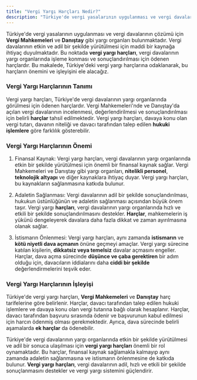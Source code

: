 ```yaml
---
title: "Vergi Yargı Harçları Nedir?"
description: "Türkiye'de vergi yasalarının uygulanması ve vergi davalarının çözümü için Vergi Mahkemeleri ve Danıştay gibi yargı organları bulunmaktadır"
---
```


Türkiye'de vergi yasalarının uygulanması ve vergi davalarının çözümü için **Vergi Mahkemeleri** ve **Danıştay** gibi yargı organları bulunmaktadır. Vergi davalarının etkin ve adil bir şekilde yürütülmesi için maddi bir kaynağa ihtiyaç duyulmaktadır. Bu noktada **vergi yargı harçları**, vergi davalarının yargı organlarında işleme konması ve sonuçlandırılması için ödenen harçlardır. Bu makalede, Türkiye'deki vergi yargı harçlarına odaklanarak, bu harçların önemini ve işleyişini ele alacağız.


### Vergi Yargı Harçlarının Tanımı
Vergi yargı harçları, Türkiye'de vergi davalarının yargı organlarında görülmesi için ödenen harçlardır. Vergi Mahkemeleri'nde ve Danıştay'da açılan vergi davalarının incelenmesi, değerlendirilmesi ve sonuçlandırılması için belirli **harçlar** tahsil edilmektedir. Vergi yargı harçları, davaya konu olan vergi tutarı, davanın niteliği ve davacı tarafından talep edilen **hukuki işlemlere** göre farklılık gösterebilir.


### Vergi Yargı Harçlarının Önemi
1. Finansal Kaynak: Vergi yargı harçları, vergi davalarının yargı organlarında etkin bir şekilde yürütülmesi için önemli bir finansal kaynak sağlar. Vergi Mahkemeleri ve Danıştay gibi yargı organları, **nitelikli personel**, **teknolojik altyapı** ve diğer kaynaklara ihtiyaç duyar. Vergi yargı harçları, bu kaynakların sağlanmasına katkıda bulunur.

2. Adaletin Sağlanması: Vergi davalarının adil bir şekilde sonuçlandırılması, hukukun üstünlüğünün ve adaletin sağlanması açısından büyük önem taşır. Vergi yargı **harçları**, vergi davalarının yargı organlarında hızlı ve etkili bir şekilde sonuçlandırılmasını destekler. **Harçlar**, mahkemelerin iş yükünü dengeleyerek davalara daha fazla dikkat ve zaman ayırılmasına olanak sağlar.

3. İstismarın Önlenmesi: Vergi yargı harçları, aynı zamanda **istismarın** ve **kötü niyetli dava açmanın** önüne geçmeyi amaçlar. Vergi yargı sürecine katılan kişilerin, **dikkatsiz veya temelsiz** davalar açmasını engeller. Harçlar, dava açma sürecinde **düşünce ve çaba gerektiren** bir adım olduğu için, davacıların iddialarını daha **ciddi bir şekilde** değerlendirmelerini teşvik eder.


### Vergi Yargı Harçlarının İşleyişi
Türkiye'de vergi yargı harçları, **Vergi Mahkemeleri** ve **Danıştay** harç tarifelerine göre belirlenir. Harçlar, davacı tarafından talep edilen hukuki işlemlere ve davaya konu olan vergi tutarına bağlı olarak hesaplanır. Harçlar, davacı tarafından başvuru sırasında ödenir ve başvurunun kabul edilmesi için harcın ödenmiş olması gerekmektedir. Ayrıca, dava sürecinde belirli aşamalarda **ek harçlar** da ödenebilir.


Türkiye'de vergi davalarının yargı organlarında etkin bir şekilde yürütülmesi ve adil bir sonuca ulaşılması için **vergi yargı harçları** önemli bir rol oynamaktadır. Bu harçlar, finansal kaynak sağlamakla kalmayıp aynı zamanda adaletin sağlanmasına ve istismarın önlenmesine de katkıda bulunur. **Vergi yargı harçları**, vergi davalarının adil, hızlı ve etkili bir şekilde sonuçlanmasını destekler ve vergi yargı sistemini güçlendirir.
